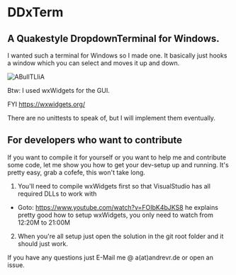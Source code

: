DDxTerm
=======

A Quakestyle DropdownTerminal for Windows.
------

I wanted such a terminal for Windows so I made one.
It basically just hooks a window which you can select and moves it up and down.

![ABullTLIiA](https://user-images.githubusercontent.com/19613854/128044560-d1bd7921-727a-4923-954e-fd754ff790b0.gif)

Btw: I used wxWidgets for the GUI.

FYI https://wxwidgets.org/

There are no unittests to speak of, but I will implement them eventually.

For developers who want to contribute
---

If you want to compile it for yourself or you want to help me and contribute some code,
let me show you how to get your dev-setup up and running. It's pretty easy, grab a cofefe, this won't take long.

1. You'll need to compile wxWidgets first so that VisualStudio has all required DLLs to work with
  * Goto: https://www.youtube.com/watch?v=FOIbK4bJKS8 
he explains pretty good how to setup wxWidgets, you only need to watch from 12:20M to 21:00M
    
2. When you're all setup just open the solution in the git root folder and it should just work.

If you have any questions just E-Mail me @ a(at)andrevr.de or open an issue.

